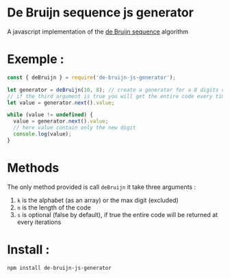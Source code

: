 # De Bruijn sequence js generator
A javascript implementation of the [de Bruijn sequence](https://en.wikipedia.org/wiki/De_Bruijn_sequence) algorithm

# Exemple :

``` js
const { deBruijn } = require('de-bruijn-js-generator');

let generator = deBruijn(10, 8); // create a generator for a 8 digits code in base 10
// if the third argument is true you will get the entire code every time
let value = generator.next().value;

while (value != undefined) {
  value = generator.next().value;
  // here value contain only the new digit
  console.log(value);
}
```

# Methods

The only method provided is call `deBruijn` it take three arguments :
  1. `k` is the alphabet (as an array) or the max digit (excluded)
  2. `n` is the length of the code
  3. `s` is optional (false by default), if true the entire code will be returned at every iterations

# Install :

```
npm install de-bruijn-js-generator
```
